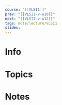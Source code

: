 ```yaml
---
course: "[[VLSI1]]"
prev: "[[VLSI1-v-w10]]"
next: "[[VLSI1-v-w12]]"
tags: note/lecture/VLSI1
slides:
---
```



# Info


# Topics


# Notes